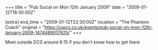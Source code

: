 +++
title = "Pub Social on Mon 12th January 2009"
date = "2009-01-12T18:30:00Z"

[extra]
end_time = "2009-01-12T22:30:00Z"
location = "The Phantom Coach"
original = "https://uwcs.co.uk/events/pub-social-on-mon-12th-january-2009-1474489017925/"
+++

Meet outside DCS around 6:15 if you don't know how to get there

